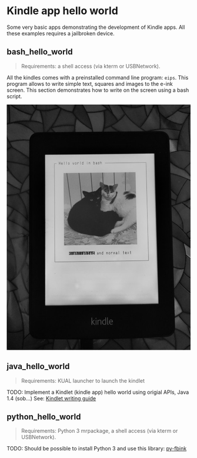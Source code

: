 # Kindle app hello world

Some very basic apps demonstrating the development of Kindle apps.
All these examples requires a jailbroken device.

## bash_hello_world

> Requirements: a shell access (via kterm or USBNetwork).

All the kindles comes with a preinstalled command line program: `eips`. This program allows to write simple text, squares and images to the e-ink screen. This section demonstrates how to write on the screen using a bash script.

![Screenshot bash](screenshots/bash.jpg)

## java_hello_world

> Requirements: KUAL launcher to launch the kindlet

TODO: Implement a Kindlet (kindle app) hello world using origial APIs, Java 1.4 (sob...)
See: [Kindlet writing guide](https://www.mobileread.com/forums/showthread.php?t=219663)

## python_hello_world

> Requirements: Python 3 mrpackage, a shell access (via kterm or USBNetwork).

TODO: Should be possible to install Python 3 and use this library: [py-fbink](https://github.com/NiLuJe/py-fbink)